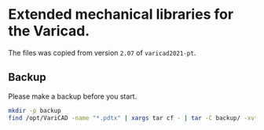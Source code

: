 # Extended mechanical libraries for the Varicad.

The files was copied from version `2.07` of `varicad2021-pt`.

## Backup

Please make a backup before you start.

```bash
mkdir -p backup
find /opt/VariCAD -name "*.pdtx" | xargs tar cf - | tar -C backup/ -xvf -
```


